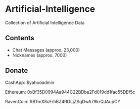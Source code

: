 # Artificial-Intelligence
Collection of Artificial Intelligence Data

## Contents
 + Chat Messages (approx. 23,000)
 + Nicknames (approx. 7000)

## Donate
CashApp: $yahooadmin 

Ethereum: 0xBf35D0994Aa944C22BDba2Fd019dd1fac55DEf5c

RavenCoin: RBTmX8cFrhBZ4RDLjZSqDwA79krQJAupCY

